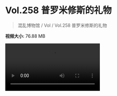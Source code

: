# Vol.258 普罗米修斯的礼物

> 混乱博物馆 / Vol / Vol.258 普罗米修斯的礼物

**视频大小**: 76.88 MB

<div class="video"><video src="https://file.hsyhx.top/video/258.mp4" controls preload>🤔 您的浏览器不支持 video 标签</video></div>
